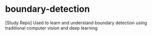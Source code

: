# boundary-detection
[Study Repo] Used to learn and understand boundary detection using traditional computer vision and deep learning
